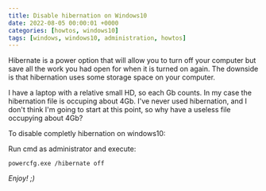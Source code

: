 ```yaml
---
title: Disable hibernation on Windows10
date: 2022-08-05 00:00:01 +0000
categories: [howtos, windows10]
tags: [windows, windows10, administration, howtos]
---
```


Hibernate is a power option that will allow you to turn off your computer but save all the work you had open for when it is turned on again. The downside is that hibernation uses some storage space on your computer. 

I have a laptop with a relative small HD, so each Gb counts. In my case the hibernation file is occuping about 4Gb. I've never used hibernation, and I don't think I'm going to start at this point, so why have a useless file occupying about 4Gb?

To disable completly hibernation on windows10:

Run cmd as administrator and execute:

```shell
powercfg.exe /hibernate off
```

_Enjoy! ;)_
